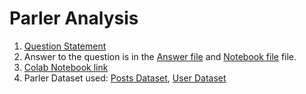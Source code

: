 # Parler Analysis

1. [Question Statement](Question.pdf) 
2. Answer to the question is in the [Answer file](Answer.pdf) and [Notebook file](Parler.ipynb) file.
3. [Colab Notebook link](https://colab.research.google.com/drive/1cQbtjleDCcSGe8m_7XrnXqR5wM82DGgL)
4. Parler Dataset used: [Posts Dataset](Dataset/parler_postsData.csv), [User Dataset](Dataset/parler_userData.csv)